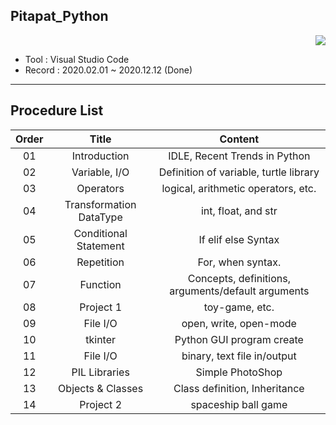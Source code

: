 ## Pitapat_Python

<div align="right"><a href="https://hits.seeyoufarm.com"/><img src="https://hits.seeyoufarm.com/api/count/incr/badge.svg?url=https://github.com/eona1301/Pitapat_Python"/></a></div>

- Tool : Visual Studio Code
- Record : 2020.02.01 ~ 2020.12.12 (Done)

---

## Procedure List

| Order |          Title          |                      Content                       |
| :---: | :---------------------: | :------------------------------------------------: |
|  01   |      Introduction       |           IDLE, Recent Trends in Python            |
|  02   |      Variable, I/O      |       Definition of variable, turtle library       |
|  03   |        Operators        |        logical, arithmetic operators, etc.         |
|  04   | Transformation DataType |                int, float, and str                 |
|  05   |  Conditional Statement  |                If elif else Syntax                 |
|  06   |       Repetition        |                 For, when syntax.                  |
|  07   |        Function         | Concepts, definitions, arguments/default arguments |
|  08   |        Project 1        |                   toy-game, etc.                   |
|  09   |        File I/O         |               open, write, open-mode               |
|  10   |         tkinter         |             Python GUI program create              |
|  11   |        File I/O         |           binary, text file in/output              |
|  12   |      PIL Libraries      |                  Simple PhotoShop                  |
|  13   |    Objects & Classes    |           Class definition, Inheritance            |
|  14   |        Project 2        |                spaceship ball game                 |
